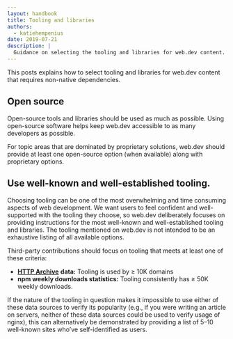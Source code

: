 ```yaml
---
layout: handbook
title: Tooling and libraries
authors:
  - katiehempenius
date: 2019-07-21
description: |
  Guidance on selecting the tooling and libraries for web.dev content.
---
```


This posts explains how to select tooling and libraries for web.dev content that requires non-native dependencies.

## Open source

Open-source tools and libraries should be used as much as possible. Using open-source software helps keep web.dev accessible to as many developers as possible.

For topic areas that are dominated by proprietary solutions, web.dev should provide at least one open-source option (when available) along with proprietary options. 


## Use well-known and well-established tooling.

Choosing tooling can be one of the most overwhelming and time consuming aspects of web development. We want users to feel confident and well-supported with the tooling they choose, so web.dev deliberately focuses on providing instructions for the most well-known and well-established tooling and libraries. The tooling mentioned on web.dev is not intended to be an exhaustive listing of all available options.

Third-party contributions should focus on tooling that meets at least one of these criteria:



*   **[HTTP Archive](https://httparchive.org)** **data:** Tooling is used by ≥ 10K domains
*   **npm weekly downloads statistics:** Tooling consistently has ≥ 50K weekly downloads.

If the nature of the tooling in question makes it impossible to use either of these data sources to verify its popularity (e.g., if you were writing an article on servers, neither of these data sources could be used to verify usage of nginx), this can alternatively be demonstrated by providing a list of 5–10 well-known sites who’ve self-identified as users. 
